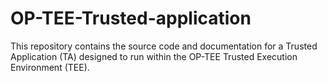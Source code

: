 # OP-TEE-Trusted-application
This repository contains the source code and documentation for a Trusted Application (TA) designed to run within the OP-TEE Trusted Execution Environment (TEE). 
